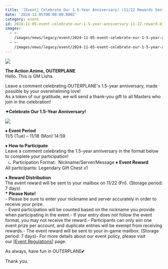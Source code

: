 ```yaml
---
title: '[Event] Celebrate Our 1.5-Year Anniversary! (11/22 Rewards Sent)'
date: '2024-11-05T00:00:00.000Z'
category: event
id: 2024-11-05-event-celebrate-our-1-5-year-anniversary-11-22-reward-distributed
images:
  - >-
    /images/news/legacy/event/2024-11-05-event-celebrate-our-1-5-year-anniversary-11-22-reward-distributed/7cab40b6a7254cab899e818e466b4ff5.webp
  - >-
    /images/news/legacy/event/2024-11-05-event-celebrate-our-1-5-year-anniversary-11-22-reward-distributed/8eb20494c7e0471e8483cdc2790129d4.webp
---
```


![](/images/news/legacy/event/2024-11-05-event-celebrate-our-1-5-year-anniversary-11-22-reward-distributed/7cab40b6a7254cab899e818e466b4ff5.webp)

**The Action Anime, OUTERPLANE**  
Hello. This is GM Lisha.

Leave a comment celebrating OUTERPLANE's 1.5-year anniversary, made possible by your overwhelming love!   
As a token of our gratitude, we will send a thank-you gift to all Masters who join in the celebration!

**✦Celebrate Our 1.5-Year Anniversary!**  

![](/images/news/legacy/event/2024-11-05-event-celebrate-our-1-5-year-anniversary-11-22-reward-distributed/8eb20494c7e0471e8483cdc2790129d4.webp)  
  
♦︎ **Event Period**  
11/5 (Tue) – 11/18 (Mon) 14:59

♦︎ **How to Participate**  
Leave a comment celebrating the 1.5-year anniversary in the format below to complete your participation!  
  ㄴ Participation Format:  Nickname/Server/Message ♦︎ **Event Reward**  
All participants: Legendary Gift Chest x1

  
♦︎ **Reward Distribution**  
The event reward will be sent to your mailbox on 11/22 (Fri). (Storage period: 7 days)  
**\* Please Note!**  
\- Please be sure to enter your nickname and server accurately in order to receive your prize.  
\- Event participation will be counted based on the nickname you provide when participating in the event.- If your entry does not follow the event format, you may not receive the reward.- Participants can only win one event prize per account, and duplicate entries will be exempt from receiving rewards.- The event reward will be sent to your in-game mailbox. (Storage period: 7 days)- For more details about our event policy, please visit our [\[Event Regulations\]](https://common.game.onstove.com/terms/index?gameType=MOBILE&termsType=8&langCode=kohttps://common.game.onstove.com/terms/index?gameType=MOBILE&termsType=8&langCode=ko) page.

As always, have fun in OUTERPLANE💕  
  

Thank you.
